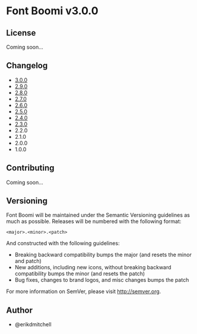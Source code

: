 # Font Boomi v3.0.0

## License

Coming soon...

## Changelog

- [3.0.0](https://bitbucket.org/erikdmitchell/font-boomi/pull-requests/8/)
- [2.9.0](https://bitbucket.org/erikdmitchell/font-boomi/pull-requests/7/)
- [2.8.0](https://bitbucket.org/erikdmitchell/font-boomi/pull-requests/6/)
- [2.7.0](https://bitbucket.org/erikdmitchell/font-boomi/pull-requests/5/)
- [2.6.0](https://bitbucket.org/erikdmitchell/font-boomi/pull-requests/4/)
- [2.5.0](https://bitbucket.org/erikdmitchell/font-boomi/pull-requests/3/)
- [2.4.0](https://bitbucket.org/erikdmitchell/font-boomi/pull-requests/2/)
- [2.3.0](https://bitbucket.org/erikdmitchell/font-boomi/pull-requests/1/)
- 2.2.0
- 2.1.0
- 2.0.0
- 1.0.0

## Contributing

Coming soon...

## Versioning

Font Boomi will be maintained under the Semantic Versioning guidelines as much as possible. Releases will be numbered with the following format:

`<major>.<minor>.<patch>`

And constructed with the following guidelines:

* Breaking backward compatibility bumps the major (and resets the minor and patch)
* New additions, including new icons, without breaking backward compatibility bumps the minor (and resets the patch)
* Bug fixes, changes to brand logos, and misc changes bumps the patch

For more information on SemVer, please visit http://semver.org.

## Author
- @erikdmitchell
